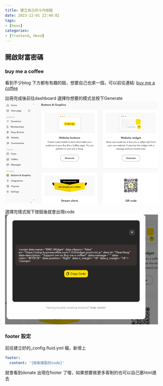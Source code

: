 ```yaml
---
title: 建立自己的斗內按鈕
date: 2023-12-01 22:40:02
tags:
- [hexo]
categories:
- [frontend, Hexo]
---
```

## 開啟財富密碼
### buy me a coffee
看到不少blog 下方都有有趣的鈕，想要自己也來一個，可以前往連結: [buy me a coffee](https://www.buymeacoffee.com/)

註冊完成後前往dashboard 選擇你想要的模式並按下Generate
![](../image/coffee-dashboard.png)
<!--more-->
選擇完樣式按下按鈕後就會出現code
![](../image/coffee-code.png)

### footer 設定
前往建立好的_config.fluid.yml 檔，新增上
```yaml
footer:
  content: '{剛剛複製的code}'
```
就會看到donate 出現在footer 了喔，如果想要做更多客制的也可以自己塞html進去